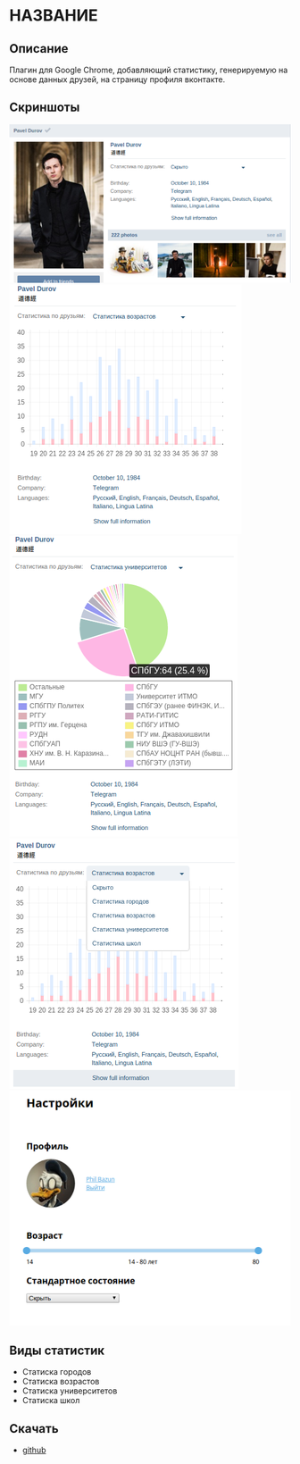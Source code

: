 НАЗВАНИЕ
========

Описание
--------
Плагин для Google Chrome, добавляющий статистику, генерируемую на основе данных друзей, на страницу профиля вконтакте. 

Скриншоты
---------
![Превью](/.screenshots/Screenshot-1.png?raw=true "Превью")
![Статистика возрастов](/.screenshots/Screenshot-2.png?raw=true "Статистика возрастов")
![Статистика университетов](/.screenshots/Screenshot-3.png?raw=true "Статистика университетов")
![Меню](/.screenshots/Screenshot-4.png?raw=true "Меню")
![Настройки](/.screenshots/Screenshot-5.png?raw=true "Настройки")

Виды статистик
-------------
* Статиска городов
* Статиска возрастов
* Статиска университетов
* Статиска школ

Скачать
-------
* [github](https://github.com/Phil9l/vk-friends-statistics/releases)
